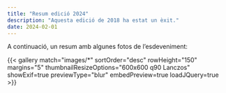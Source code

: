 ```yaml
---
title: "Resum edició 2024"
description: "Aquesta edició de 2018 ha estat un èxit."
date: 2024-02-01
---
```


A continuació, un resum amb algunes fotos de l’esdeveniment:

{{< gallery match="images/*" sortOrder="desc" rowHeight="150" margins="5" thumbnailResizeOptions="600x600 q90 Lanczos" showExif=true previewType="blur" embedPreview=true loadJQuery=true >}}